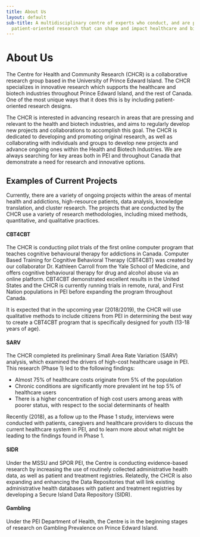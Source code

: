 ```yaml
---
title: About Us
layout: default
sub-title: A multidisciplinary centre of experts who conduct, and are passionate about,
  patient-oriented research that can shape and impact healthcare and biotech industries.
---
```

# About Us

The Centre for Health and Community Research (CHCR) is a collaborative research group based in the University of Prince Edward Island. The CHCR specializes in innovative research which supports the healthcare and biotech industries throughout Prince Edward Island, and the rest of Canada. One of the most unique ways that it does this is by including patient-oriented research designs. 

The CHCR is interested in advancing research in areas that are pressing and relevant to the health and biotech industries, and aims to regularly develop new projects and collaborations to accomplish this goal. The CHCR is dedicated to developing and promoting original research, as well as collaborating with individuals and groups to develop new projects and advance ongoing ones within the Health and Biotech Industries. We are always searching for key areas both in PEI and throughout Canada that demonstrate a need for research and innovative options. 

## Examples of Current Projects

Currently, there are a variety of ongoing projects within the areas of mental health and addictions, high-resource patients, data analysis, knowledge translation, and cluster research. The projects that are conducted by the CHCR use a variety of research methodologies, including mixed methods, quantitative, and qualitative practices.

#### CBT4CBT

The CHCR is conducting pilot trials of the first online computer program that teaches cognitive behavioural therapy for addictions in Canada. Computer Based Training for Cognitive Behavioral Therapy (CBT4CBT) was created by our collaborator Dr. Kathleen Carroll from the Yale School of Medicine, and offers cognitive behavioural therapy for drug and alcohol abuse via an online platform. CBT4CBT demonstrated excellent results in the United States and the CHCR is currently running trials in remote, rural, and First Nation populations in PEI before expanding the program throughout Canada.

It is expected that in the upcoming year (2018/2019), the CHCR will use qualitative methods to include citizens from PEI in determining the best way to create a CBT4CBT program that is specifically designed for youth (13-18 years of age). 

#### SARV

The CHCR completed its preliminary Small Area Rate Variation (SARV) analysis, which examined the drivers of high-cost healthcare usage in PEI. This research (Phase 1) led to the following findings:

* Almost 75% of healthcare costs originate from 5% of the population
* Chronic conditions are significantly more prevalent int he top 5% of healthcare users
* There is a higher concentration of high cost users among areas with poorer status, with respect to the social determinants of health

Recently (2018), as a follow up to the Phase 1 study, interviews were conducted with patients, caregivers and healthcare providers to discuss the current healthcare system in PEI, and to learn more about what might be leading to the findings found in Phase 1. 

#### SIDR

Under the MSSU and SPOR PEI, the Centre is conducting evidence-based research by increasing the use of routinely collected administrative health data, as well as patient and treatment registries. Relatedly, the CHCR is also expanding and enhancing the Data Repositories that will link existing administrative health databases with patient and treatment registries by developing a Secure Island Data Repository (SIDR). 

#### Gambling

Under the PEI Department of Health, the Centre is in the beginning stages of research on Gambling Prevalence on Prince Edward Island. 